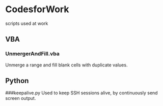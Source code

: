 # CodesforWork
scripts used at work

## VBA
### UnmergerAndFill.vba
Unmerge a range and fill blank cells with duplicate values.

## Python
###keepalive.py
Used to keep SSH sessions alive, by continuously send screen output.
